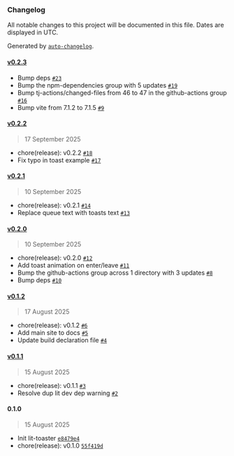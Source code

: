 ### Changelog

All notable changes to this project will be documented in this file. Dates are displayed in UTC.

Generated by [`auto-changelog`](https://github.com/CookPete/auto-changelog).

#### [v0.2.3](https://github.com/brysonbw/lit-toaster/compare/v0.2.2...v0.2.3)

- Bump deps [`#23`](https://github.com/brysonbw/lit-toaster/pull/23)
- Bump the npm-dependencies group with 5 updates [`#19`](https://github.com/brysonbw/lit-toaster/pull/19)
- Bump tj-actions/changed-files from 46 to 47 in the github-actions group [`#16`](https://github.com/brysonbw/lit-toaster/pull/16)
- Bump vite from 7.1.2 to 7.1.5 [`#9`](https://github.com/brysonbw/lit-toaster/pull/9)

#### [v0.2.2](https://github.com/brysonbw/lit-toaster/compare/v0.2.1...v0.2.2)

> 17 September 2025

- chore(release): v0.2.2 [`#18`](https://github.com/brysonbw/lit-toaster/pull/18)
- Fix typo in toast example [`#17`](https://github.com/brysonbw/lit-toaster/pull/17)

#### [v0.2.1](https://github.com/brysonbw/lit-toaster/compare/v0.2.0...v0.2.1)

> 10 September 2025

- chore(release): v0.2.1 [`#14`](https://github.com/brysonbw/lit-toaster/pull/14)
- Replace queue text with toasts text [`#13`](https://github.com/brysonbw/lit-toaster/pull/13)

#### [v0.2.0](https://github.com/brysonbw/lit-toaster/compare/v0.1.2...v0.2.0)

> 10 September 2025

- chore(release): v0.2.0 [`#12`](https://github.com/brysonbw/lit-toaster/pull/12)
- Add toast animation on enter/leave [`#11`](https://github.com/brysonbw/lit-toaster/pull/11)
- Bump the github-actions group across 1 directory with 3 updates [`#8`](https://github.com/brysonbw/lit-toaster/pull/8)
- Bump deps [`#10`](https://github.com/brysonbw/lit-toaster/pull/10)

#### [v0.1.2](https://github.com/brysonbw/lit-toaster/compare/v0.1.1...v0.1.2)

> 17 August 2025

- chore(release): v0.1.2 [`#6`](https://github.com/brysonbw/lit-toaster/pull/6)
- Add main site to docs [`#5`](https://github.com/brysonbw/lit-toaster/pull/5)
- Update build declaration file [`#4`](https://github.com/brysonbw/lit-toaster/pull/4)

#### [v0.1.1](https://github.com/brysonbw/lit-toaster/compare/0.1.0...v0.1.1)

> 15 August 2025

- chore(release): v0.1.1 [`#3`](https://github.com/brysonbw/lit-toaster/pull/3)
- Resolve dup lit dev dep warning [`#2`](https://github.com/brysonbw/lit-toaster/pull/2)

#### 0.1.0

> 15 August 2025

- Init lit-toaster [`e8479e4`](https://github.com/brysonbw/lit-toaster/commit/e8479e4a0c981d2a5fbf33657c222ed298657a83)
- chore(release): v0.1.0 [`55f419d`](https://github.com/brysonbw/lit-toaster/commit/55f419d78c48612d3b8a48b3546e9a5520a6ec0f)
